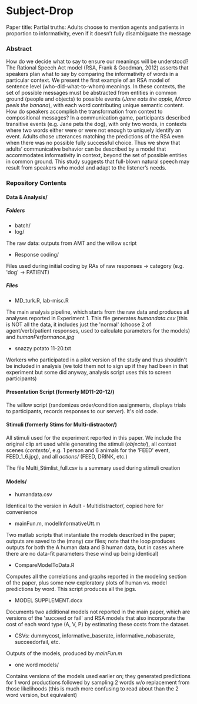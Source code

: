 # Subject-Drop

Paper title: Partial truths: Adults choose to mention agents and patients in proportion to informativity, even if it doesn’t fully disambiguate the message

### Abstract

How do we decide what to say to ensure our meanings will be understood? The Rational Speech Act model (RSA, Frank & Goodman, 2012) asserts that speakers plan what to say by comparing the informativity of words in a particular context. We present the first example of an RSA model of sentence level (who-did-what-to-whom) meanings. In these contexts, the set of possible messages must be abstracted from entities in common ground (people and objects) to possible events (*Jane eats the apple, Marco peels the banana*), with each word contributing unique semantic content. How do speakers accomplish the transformation from context to compositional messages? In a communication game, participants described transitive events (e.g. Jane pets the dog), with only two words, in contexts where two words either were or were not enough to uniquely identify an event. Adults chose utterances matching the predictions of the RSA even when there was no possible fully successful choice. Thus we show that adults’ communicative behavior can be described by a model that accommodates informativity in context, beyond the set of possible entities in common ground.  This study suggests that full-blown natural speech may result from speakers who model and adapt to the listener’s needs.

### Repository Contents

#### Data & Analysis/

##### Folders

* batch/
* log/

The raw data: outputs from AMT and the willow script

* Response coding/

Files used during initial coding by RAs of raw responses -> category (e.g. 'dog' -> PATIENT)

##### Files

* MD_turk.R, lab-misc.R

The main analysis pipeline, which starts from the raw data and produces all analyses reported in Experiment 1. This file generates *humandata.csv* [this is NOT all the data, it includes just the 'normal' (choose 2 of agent/verb/patient responses, used to calculate parameters for the models) and *humanPerformance.jpg*

* snazzy potato 11-20.txt

Workers who participated in a pilot version of the study and thus shouldn't be included in analysis (we told them not to sign up if they had been in that experiment but some did anyway, analysis script uses this to screen participants)


#### Presentation Script (formerly MD11-20-12/)

The willow script (randomizes order/condition assignments, displays trials to participants, records responses to our server). It's old code. 


#### Stimuli (formerly Stims for Multi-distractor/)

All stimuli used for the experiment reported in this paper. We include the original clip art used while generating the stimuli (*objects/*), all context scenes (*contexts/*, e.g. 1 person and 6 animals for the 'FEED' event, FEED_1_6.jpg), and all *actions/* (FEED, DRINK, etc.)

The file Multi_Stimlist_full.csv is a summary used during stimuli creation


#### Models/

* humandata.csv

Identical to the version in Adult - Multidistractor/, copied here for convenience

* mainFun.m, modelInformativeUtt.m

Two matlab scripts that instantiate the models described in the paper; outputs are saved to the (many) csv files; note that the loop produces outputs for both the A human data and B human data, but in cases where there are no data-fit parameters these wind up being identical)

* CompareModelToData.R

Computes all the correlations and graphs reported in the modeling section of the paper, plus some new exploratory plots of human vs. model predictions by word. This script produces all the jpgs.

* MODEL SUPPLEMENT.docx

Documents two additional models not reported in the main paper, which are versions of the 'succeed or fail' and RSA models that also incorporate the cost of each word type (A, V, P) by estimating these costs from the dataset. 

* CSVs: dummycost, informative_baserate, informative_nobaserate, succeedorfail, etc. 

Outputs of the models, produced by *mainFun.m*

* one word models/

Contains versions of the models used earlier on; they generated predictions for 1 word productions followed by sampling 2 words w/o replacement from those likelihoods (this is much more confusing to read about than the 2 word version, but equivalent)
